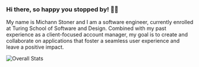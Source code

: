 ### Hi there, so happy you stopped by! 👋🏼

My name is Michann Stoner and I am a software engineer, currently enrolled at Turing School of Software and Design.
Combined with my past experience as a client-focused account manager, my goal is to create and collaborate on applications that foster a seamless user experience and leave a positive impact. 





![Overall Stats](https://github-readme-stats.vercel.app/api?username=michannstoner&count_private=true&show_icons=false&hide=contribs)

<!--
**michannstoner/michannstoner** is a ✨ _special_ ✨ repository because its `README.md` (this file) appears on your GitHub profile.

When I'm not learning how to code, I enjoy: 

- Painting & textile art 
- Cooking 
- Taking care of my plants
- Reading
- The good ol outdoors
